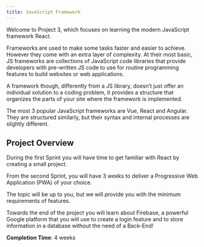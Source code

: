 ```yaml
---
title: JavaScript Framework
---
```



Welcome to Project 3, which focuses on learning the modern JavaScript framework React.

Frameworks are used to make some tasks faster and easier to achieve. However they come with an extra layer of complexity. At their most basic, JS frameworks are collections of JavaScript code libraries that provide developers with pre-written JS code to use for routine programming features to build websites or web applications.

A framework though, differently from a JS library, doesn’t just offer an individual solution to a coding problem, it provides a structure that organizes the parts of your site where the framework is implemented.

The most 3 popular JavaScript frameworks are Vue, React and Angular. They are structured similarly, but their syntax and internal processes are slightly different.

## Project Overview

During the first Sprint you will have time to get familiar with React by creating a small project.

From the second Sprint, you will have 3 weeks to deliver a Progressive Web Application (PWA) of your choice.

The topic will be up to you, but we will provide you with the minimum requirements of features.

Towards the end of the project you will learn about Firebase, a powerful Google platform that you will use to create a login feature and to store information in a database without the need of a Back-End!

**Completion Time**: 4 weeks
